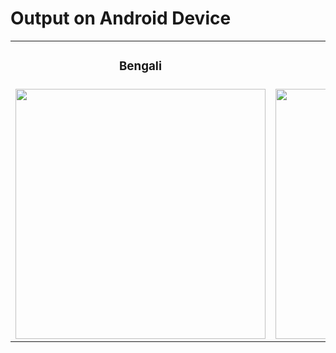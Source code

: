 # Output on Android Device 
<table>
  <tr>
    <td><h3 align="center"> Bengali</h3></td>
     <td><h3 align="center">English</h3></td>
  </tr>
  <tr>
    <td valign="top"> <img width="400" src="https://i.ibb.co/dj9tWcj/Screenshot-1.png"> </td>
    <td valign="top"> <img width="400" src="https://i.ibb.co/tcXgs4d/Screenshot-2020-11-01-22-13-57-1.png"> </td>
  </tr>
 </table>
